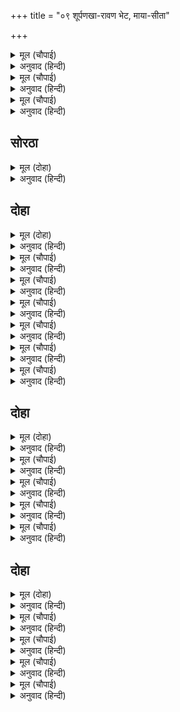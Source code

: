+++
title = "०९ शूर्पणखा-रावण भेट, माया-सीता"

+++


<details><summary>मूल (चौपाई)</summary>

धुआँ देखि खरदूषन केरा।  
जाइ सुपनखाँ रावन प्रेरा॥  
बोली बचन क्रोध करि भारी।  
देस कोस कै सुरति बिसारी॥
</details>

<details><summary>अनुवाद (हिन्दी)</summary>

खर-दूषण यांचा नाश झाल्याचे पाहून शूर्पणखेने जाऊन रावणाला भडकविले. ती मोठॺा क्रोधाने म्हणाली, ‘तुला देशाची व खजिन्याची शुद्ध राहिली नाही.॥ ३॥
</details>

<details><summary>मूल (चौपाई)</summary>

करसि पान सोवसि दिनु राती।  
सुधि नहिं तव सिर पर आराती॥  
राज नीति बिनु धन बिनु धर्मा।  
हरिहि समर्पे बिनु सतकर्मा॥  
बिद्या बिनु बिबेक उपजाएँ।  
श्रम फल पढ़ें किएँ अरु पाएँ॥  
संग तें जती कुमंत्र ते राजा।  
मान ते ग्यान पान तें लाजा॥
</details>

<details><summary>अनुवाद (हिन्दी)</summary>

तू दारू पितोस आणि रात्रंदिवस पडून राहतोस. शत्रू तुझ्या डोक्यावर उभा आहे, याची तुला गंधवार्ता नाही. नीतीविना राज्य, धर्माविना धन प्राप्त केल्यामुळे आणि भगवंतांना अर्पण केल्याविना उत्तम कर्म केल्याने, तसेच विवेकाविना विद्या शिकल्याने परिणामी हाती फक्त श्रमच लागतात. विषयांच्या संगामुळे संन्यासी, वाईट सल्‍ल्यामुळे राजा, दुरभिमानामुळे ज्ञान, मदिरापानामुळे लाज,॥ ४-५॥
</details>

<details><summary>मूल (चौपाई)</summary>

प्रीति प्रनय बिनु मद ते गुनी।  
नासहिं बेगि नीति अस सुनी॥
</details>

<details><summary>अनुवाद (हिन्दी)</summary>

नम्रतेविना प्रेम आणि अहंकारामुळे गुणवान पुरुष लवकरच नष्ट होतात, अशी नीती आहे, असे मी ऐकले आहे.॥ ६॥
</details>

## सोरठा


<details><summary>मूल (दोहा)</summary>

रिपु रुज पावक पाप प्रभु अहि गनिअ न छोट करि।  
अस कहि बिबिध बिलाप करि लागी रोदन करन॥ २१(क)॥
</details>

<details><summary>अनुवाद (हिन्दी)</summary>

शत्रू, रोग, अग्नी, पाप, स्वामी आणि सर्प यांना कधी लहान समजू नये.’ असे म्हणून शूर्पणखा अनेक प्रकारे विलाप करू लागली.॥ २१(क)॥
</details>

## दोहा


<details><summary>मूल (दोहा)</summary>

सभा माझ परि ब्याकुल बहु प्रकार कह रोइ।  
तोहि जिअत दसकंधर मोरि कि असि गति होइ॥ २१(ख)॥
</details>

<details><summary>अनुवाद (हिन्दी)</summary>

रावणाच्या सभेत ती व्याकूळ होऊन पडली आणि अनेक प्रकारे रडरडून म्हणू लागली की, ‘अरे दशग्रीवा, तू जिवंत असताना माझी अशी दशा व्हावी काय?’॥ २१(ख)॥
</details>

<details><summary>मूल (चौपाई)</summary>

सुनत सभासद उठे अकुलाई।  
समुझाई गहि बाँह उठाई॥  
कह लंकेस कहसि निज बाता।  
केइँ तव नासा कान निपाता॥
</details>

<details><summary>अनुवाद (हिन्दी)</summary>

शूर्पणखेचे बोलणे ऐकताच सभासद बेचैन झाले. त्यांनी शूर्पणखेचा हात धरून तिला उठवले आणि तिची समजूत घातली. लंकापती रावण म्हणाला, ‘आधी तुझी हकीकत तर सांग. कुणी तुझे नाक-कान कापले?’॥ १॥
</details>

<details><summary>मूल (चौपाई)</summary>

अवध नृपति दसरथ के जाए।  
पुरुष सिंघ बन खेलन आए॥  
समुझि परी मोहि उन्ह कै करनी।  
रहित निसाचर करिहहिं धरनी॥
</details>

<details><summary>अनुवाद (हिन्दी)</summary>

ती म्हणाली, ‘अयोध्येचा राजा दशरथाचे पुत्र पुरुष-सिंह आहेत. वनात ते शिकार करण्यासाठी आले आहेत. मला त्यांची करणी अशी वाटली की, ते पृथ्वीला राक्षसरहित करून टाकतील.॥२॥
</details>

<details><summary>मूल (चौपाई)</summary>

जिन्ह कर भुजबल पाइ दसानन।  
अभय भए बिचरत मुनि कानन॥  
देखत बालक काल समाना।  
परम धीर धन्वी गुन नाना॥
</details>

<details><summary>अनुवाद (हिन्दी)</summary>

त्यांच्या भुज-बळावर हे दशमुखा, मुनी लोक वनात निर्भयपणे वावरू लागले आहेत. दिसायला ते बालक आहेत, परंतु आहेत काळासारखे. ते परम धीर, श्रेष्ठ धनुर्धर आणि अनेक गुणांनी युक्त आहेत.॥ ३॥
</details>

<details><summary>मूल (चौपाई)</summary>

अतुलित बल प्रताप द्वौ भ्राता।  
खल बध रत सुर मुनि सुखदाता॥  
सोभा धाम राम अस नामा।  
तिन्ह के संग नारि एक स्यामा॥
</details>

<details><summary>अनुवाद (हिन्दी)</summary>

दोघे भाऊ बळाने व प्रतापाने अतुलनीय आहेत. ते दुष्टांचा वध करून देव व मुनींना सुख देणारे आहेत. ते शोभेचे माहेर आहेत. त्यांपैकी एकाचे नाव ‘राम’ आहे. त्यांच्याबरोबर एक सुंदर तरुण स्त्री आहे.॥ ४॥
</details>

<details><summary>मूल (चौपाई)</summary>

रूप रासि बिधि नारि सँवारी।  
रति सत कोटि तासु बलिहारी॥  
तासु अनुज काटे श्रुति नासा।  
सुनि तव भगिनि करहिं परिहासा॥
</details>

<details><summary>अनुवाद (हिन्दी)</summary>

विधात्याने त्या स्त्रीला रूपाची राशी बनविले आहे. ती इतकी सुंदर आहे की, शंभर कोटी रतींना तिच्यावरून ओवाळून टाकावे. रामाच्या लहान भावाने माझे नाक-कान कापून टाकले. मी तुझी बहीण आहे, हे ऐकून ते माझी चेष्टा करू लागले.॥ ५॥
</details>

<details><summary>मूल (चौपाई)</summary>

खर दूषन सुनि लगे पुकारा।  
छन महुँ सकल कटक उन्ह मारा॥  
खर दूषन तिसिरा कर घाता।  
सुनि दससीस जरे सब गाता॥
</details>

<details><summary>अनुवाद (हिन्दी)</summary>

माझी हाक ऐकून खर-दूषण मदतीला आले. परंतु एका क्षणात रामाने सर्व सेना मारून टाकली.’ खर, दूषण आणि त्रिशिरा यांचा वध झाल्याचे ऐकून रावणाच्या सर्व अंगाची लाही लाही झाली.॥ ६॥
</details>

## दोहा


<details><summary>मूल (दोहा)</summary>

सूपनखहि समुझाइ करि बल बोलेसि बहु भाँति।  
गयउ भवन अति सोचबस नीद परइ नहिं राति॥ २२॥
</details>

<details><summary>अनुवाद (हिन्दी)</summary>

त्याने शूर्पणखेची समजूत घालून पुष्कळ प्रकारे आपल्या बळाची प्रौढी सांगितली. परंतु मनातून तो अत्यंत चिंतित होऊन आपल्या महालात गेला. त्याला रात्रभर झोप आली नाही.॥ २२॥
</details>

<details><summary>मूल (चौपाई)</summary>

सुर नर असुर नाग खग माहीं।  
मोरे अनुचर कहँ कोउ नाही॥  
खर दूषन मोहि सम बलवंता।  
तिन्हहि को मारइ बिनु भगवंता॥
</details>

<details><summary>अनुवाद (हिन्दी)</summary>

तो मनातल्या मनात विचार करू लागला की, देव, मनुष्य, असुर, नाग आणि पक्ष्यांमध्ये कोणी असा नाही की, जो माझ्या सेवकावरही मात करू शकेल. खर-दूषण तर माझ्यासारखेच बलवान होते. त्यांना भगवंताशिवाय दुसरा कोण मारू शकेल?॥ १॥
</details>

<details><summary>मूल (चौपाई)</summary>

सुर रंजन भंजन महि भारा।  
जौं भगवंत लीन्ह अवतारा॥  
तौ मैं जाइ बैरु हठि करऊँ।  
प्रभु सर प्रान तजें भव तरऊँ॥
</details>

<details><summary>अनुवाद (हिन्दी)</summary>

देवांना आनंद देणाऱ्या व पृथ्वीचा भार हरण करणाऱ्या भगवंतानेच जर अवतार घेतला असेल, तर मी जाऊन मुद्दाम त्यांच्याशी वैर करीन आणि प्रभूंच्या बाणाने प्राण सोडून भवसागर तरून जाईन.॥ २॥
</details>

<details><summary>मूल (चौपाई)</summary>

होइहि भजनु न तामस देहा।  
मन क्रम बचन मंत्र दृढ़ एहा॥  
जौं नररूप भूपसुत कोऊ।  
हरिहउँ नारि जीति रन दोऊ॥
</details>

<details><summary>अनुवाद (हिन्दी)</summary>

या माझ्या तामस शरीराने भजन होणार नाही. म्हणून कायावाचामानाने त्यांच्याशी वैर करणे हाच माझा दृढ निश्चय आहे. आणि जर ते मनुष्यरूप असलेले कुणी राजकुमार असतील, तर मी त्या दोघांना युद्धात जिंकून त्यांच्या स्त्रीचे हरण करीन.॥ ३॥
</details>

<details><summary>मूल (चौपाई)</summary>

चला अकेल जान चढ़ि तहवाँ।  
बस मारीच सिंधु तट जहवाँ॥  
इहाँ राम जसि जुगुति बनाई।  
सुनहु उमा सो कथा सुहाई॥
</details>

<details><summary>अनुवाद (हिन्दी)</summary>

असा विचार करून रावण समुद्रतटावर जिथे मारीच रहात होता, तिथे रथात बसून एकटाच गेला. शिव म्हणतात, हे पार्वती, इथे श्रीरामचंद्रांनी काय युक्ती केली, ती सुंदर कथा ऐक.॥ ४॥
</details>

## दोहा


<details><summary>मूल (दोहा)</summary>

लछिमन गए बनहिं जब लेन मूल फल कंद।  
जनकसुता सन बोले बिहसि कृपा सुख बृंद॥ २३॥
</details>

<details><summary>अनुवाद (हिन्दी)</summary>

लक्ष्मण जेव्हा कंद, मूल, फल आणण्यासाठी वनात गेला, तेव्हा एकांतात कृपा व सुखाचे निधान असलेले श्रीरामचंद्र हसून जानकीला म्हणाले.॥ २३॥
</details>

<details><summary>मूल (चौपाई)</summary>

सुनहु प्रिया ब्रत रुचिर सुसीला।  
मैं कछु करबि ललित नरलीला॥  
तुम्ह पावक महुँ करहु निवासा।  
जौ लगि करौं निसाचर नासा॥
</details>

<details><summary>अनुवाद (हिन्दी)</summary>

‘हे प्रिये, हे सुंदर पातिव्रत्यधर्माचे पालन करणाऱ्या सुशीले, ऐक. मी आता काही मनोहर मनुष्य-लीला करीन. म्हणून मी राक्षसांचा नाश करीपर्यंत तू अग्नीत निवास कर.’॥ १॥
</details>

<details><summary>मूल (चौपाई)</summary>

जबहिं राम सब कहा बखानी।  
प्रभु पद धरि हियँ अनल समानी॥  
निज प्रतिबिंब राखि तहँ सीता।  
तैसइ सील रूप सुबिनीता॥
</details>

<details><summary>अनुवाद (हिन्दी)</summary>

श्रीरामांनी सर्व समजावून सांगताच सीतेने प्रभूंचे चरण हृदयात धारण करून ती अग्नीमध्ये समाविष्ट झाली. सीतेने आपलीच छायामूर्ती येथे ठेवली. ती तिच्यासारखीच शील-स्वभाव-रूपाची आणि विनम्र होती.॥ २॥
</details>

<details><summary>मूल (चौपाई)</summary>

लछिमनहूँ यह मरमु न जाना।  
जो कछु चरित रचा भगवाना॥  
दसमुख गयउ जहाँ मारीचा।  
नाइ माथ स्वारथ रत नीचा॥
</details>

<details><summary>अनुवाद (हिन्दी)</summary>

भगवंतांनी जी लीला मांडली होती, तिचे रहस्य लक्ष्मणालासुद्धा समजले नाही. स्वार्थपरायण आणि नीच रावण मारीचाकडे गेला व त्याच्यापुढे नतमस्तक झाला.॥ ३॥
</details>

<details><summary>मूल (चौपाई)</summary>

नवनि नीच कै अति दुखदाई।  
जिमि अंकुस धनु उरग बिलाई॥  
भयदायक खल कै प्रिय बानी।  
जिमि अकाल के कुसुम भवानी॥
</details>

<details><summary>अनुवाद (हिन्दी)</summary>

नीच मनुष्याने नम्रता दाखविणे हे अत्यंत दुःखदायक असते. जसे, अंकुश, धनुष्य, साप व मांजर यांचे झुकणे. हे भवानी, दुष्टाची गोड वाणीसुद्धा भय देणारी असते, ज्याप्रमाणे ऋतू नसताना फूल उमलणे, भयसूचक असते.॥ ४॥
</details>
